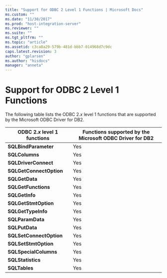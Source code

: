 ```yaml
---
title: "Support for ODBC 2 Level 1 Functions | Microsoft Docs"
ms.custom: ""
ms.date: "11/30/2017"
ms.prod: "host-integration-server"
ms.reviewer: ""
ms.suite: ""
ms.tgt_pltfrm: ""
ms.topic: "article"
ms.assetid: c3ca8a29-579b-481d-bbb7-014968d7c9dc
caps.latest.revision: 3
author: "gplarsen"
ms.author: "hisdocs"
manager: "anneta"
---
```

# Support for ODBC 2 Level 1 Functions
The following table lists the ODBC 2.*x* level 1 functions that are supported by the Microsoft ODBC Driver for DB2.  
  
|ODBC 2.*x* level 1 functions|Functions supported by the Microsoft ODBC Driver for DB2|  
|----------------------------------|--------------------------------------------------------------|  
|**SQLBindParameter**|Yes|  
|**SQLColumns**|Yes|  
|**SQLDriverConnect**|Yes|  
|**SQLGetConnectOption**|Yes|  
|**SQLGetData**|Yes|  
|**SQLGetFunctions**|Yes|  
|**SQLGetInfo**|Yes|  
|**SQLGetStmtOption**|Yes|  
|**SQLGetTypeInfo**|Yes|  
|**SQLParamData**|Yes|  
|**SQLPutData**|Yes|  
|**SQLSetConnectOption**|Yes|  
|**SQLSetStmtOption**|Yes|  
|**SQLSpecialColumns**|Yes|  
|**SQLStatistics**|Yes|  
|**SQLTables**|Yes|
